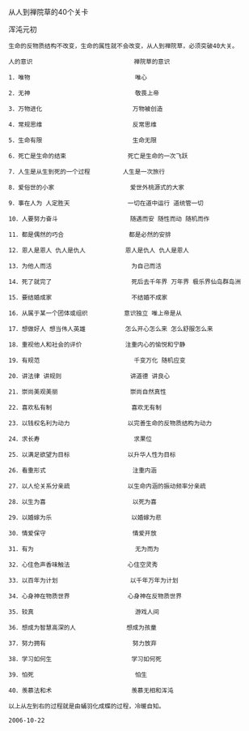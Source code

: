 从人到禅院草的40个关卡

浑沌元初


    生命的反物质结构不改变，生命的属性就不会改变，从人到禅院草，必须突破40大关。

    人的意识                            禅院草的意识

    1．唯物                             唯心

    2．无神                             敬畏上帝

    3．万物进化                         万物被创造

    4．常规思维                         反常思维

    5．生命有限                         生命无限

    6．死亡是生命的结束                 死亡是生命的一次飞跃

    7．人生是从生到死的一个过程         人生是一次旅行

    8．爱俗世的小家                     爱世外桃源式的大家

    9．事在人为 人定胜天                一切在道中运行 道统管一切

    10．人要努力奋斗                    随遇而安 随性而动 随机而作

    11．都是偶然的巧合                  都是必然的安排

    12．恩人是恩人 仇人是仇人           恩人是仇人 仇人是恩人

    13．为他人而活                      为自己而活

    14．死了就完了                      死后去千年界 万年界 极乐界仙岛群岛洲

    15．要结婚成家                      不结婚不成家

    16．从属于某一个团体或组织          意识独立 唯上帝是从

    17．想做好人 想当伟人英雄           怎么开心怎么来 怎么舒服怎么来

    18．重视他人和社会的评价            注重内心的愉悦和宁静

    19．有规范                          千变万化 随机应变

    20．讲法律 讲规则                   讲道德 讲良心

    21．崇尚美观美丽                    崇尚自然真性

    22．喜欢私有制                      喜欢无有制

    23．以钱权名利为动力                以完善生命的反物质结构为动力

    24．求长寿                          求果位

    25．以满足欲望为目标                以升华人性为目标

    26．看重形式                        注重内涵

    27．以人伦关系分亲疏                以生命内涵的振动频率分亲疏

    28．以生为喜                        以死为喜

    29．以婚嫁为乐                      以婚嫁为悲

    30．情爱保守                        情爱开放

    31．有为                            无为而为

    32．心住色声香味触法                心住空灵秀

    33．以百年为计划                    以千年万年为计划

    34．心身神在物质世界                心身神在反物质世界

    35．较真                            游戏人间

    36．想成为智慧高深的人              想成为孩童

    37．努力拥有                        努力放弃

    38．学习如何生                      学习如何死

    39．怕死                            怕生

    40．羡慕法和术                      羡慕无相和浑沌

    以上从左到右的过程就是由蛹羽化成蝶的过程，冷暖自知。

    2006-10-22



